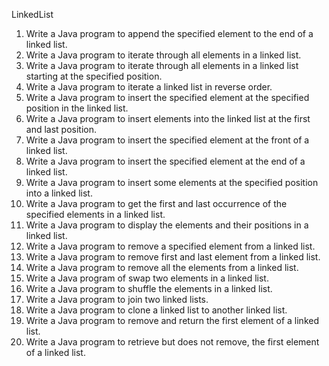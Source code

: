 LinkedList
1. Write a Java program to append the specified element to the end of a linked list.
2. Write a Java program to iterate through all elements in a linked list.
3. Write a Java program to iterate through all elements in a linked list starting at the specified position.
4. Write a Java program to iterate a linked list in reverse order.
5. Write a Java program to insert the specified element at the specified position in the linked list.
6. Write a Java program to insert elements into the linked list at the first and last position.
7. Write a Java program to insert the specified element at the front of a linked list.
8. Write a Java program to insert the specified element at the end of a linked list.
9. Write a Java program to insert some elements at the specified position into a linked list.
10. Write a Java program to get the first and last occurrence of the specified elements in a linked list.
11. Write a Java program to display the elements and their positions in a linked list.
12. Write a Java program to remove a specified element from a linked list.
13. Write a Java program to remove first and last element from a linked list.
14. Write a Java program to remove all the elements from a linked list.
15. Write a Java program of swap two elements in a linked list.
16. Write a Java program to shuffle the elements in a linked list.
17. Write a Java program to join two linked lists.
18. Write a Java program to clone a linked list to another linked list.
19. Write a Java program to remove and return the first element of a linked list.
20. Write a Java program to retrieve but does not remove, the first element of a linked list.